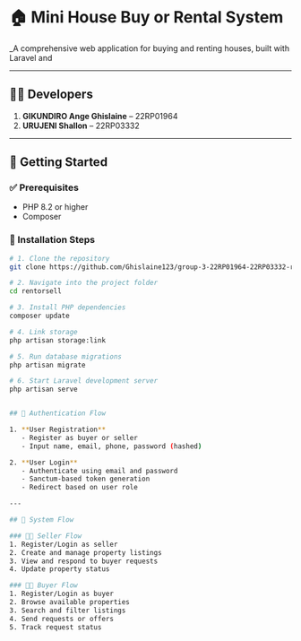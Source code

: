 # 🏠 Mini House Buy or Rental System

_A comprehensive web application for buying and renting houses, built with Laravel and 

---

## 👩‍💼 Developers

1. **GIKUNDIRO Ange Ghislaine** – 22RP01964  
2. **URUJENI Shallon** – 22RP03332

---

## 🚀 Getting Started

### ✅ Prerequisites

- PHP 8.2 or higher  
- Composer  


### 🔧 Installation Steps

```bash
# 1. Clone the repository
git clone https://github.com/Ghislaine123/group-3-22RP01964-22RP03332-rentorsell.git

# 2. Navigate into the project folder
cd rentorsell

# 3. Install PHP dependencies
composer update

# 4. Link storage
php artisan storage:link

# 5. Run database migrations
php artisan migrate

# 6. Start Laravel development server
php artisan serve


## 🔐 Authentication Flow

1. **User Registration**
   - Register as buyer or seller
   - Input name, email, phone, password (hashed)

2. **User Login**
   - Authenticate using email and password
   - Sanctum-based token generation
   - Redirect based on user role

---

## 🔄 System Flow

### 👨‍💼 Seller Flow
1. Register/Login as seller  
2. Create and manage property listings  
3. View and respond to buyer requests  
4. Update property status  

### 🧑‍💼 Buyer Flow
1. Register/Login as buyer  
2. Browse available properties  
3. Search and filter listings  
4. Send requests or offers  
5. Track request status
